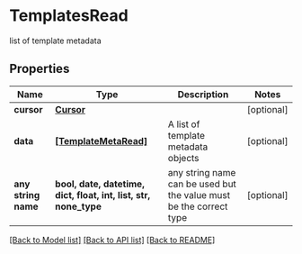 # TemplatesRead

list of template metadata

## Properties
Name | Type | Description | Notes
------------ | ------------- | ------------- | -------------
**cursor** | [**Cursor**](Cursor.md) |  | [optional] 
**data** | [**[TemplateMetaRead]**](TemplateMetaRead.md) | A list of template metadata objects | [optional] 
**any string name** | **bool, date, datetime, dict, float, int, list, str, none_type** | any string name can be used but the value must be the correct type | [optional]

[[Back to Model list]](../README.md#documentation-for-models) [[Back to API list]](../README.md#documentation-for-api-endpoints) [[Back to README]](../README.md)


